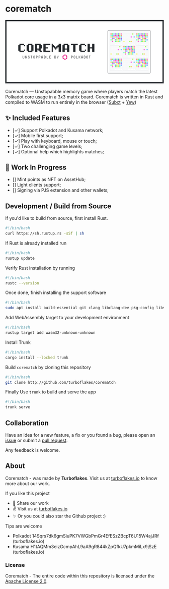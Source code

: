 # corematch

<p align="center">
  <img src="https://github.com/turboflakes/corematch/blob/main/gh_header.png?raw=true">
</p>

Corematch ― Unstopabble memory game where players match the latest Polkadot core usage in a 3x3 matrix board. Corematch is written in Rust and compiled to WASM to run entirely in the browser ([Subxt](https://github.com/paritytech/subxt) + [Yew](https://yew.rs/))

## ✨ Included Features

- [&check;] Support Polkadot and Kusama network;
- [&check;] Mobile first support;
- [&check;] Play with keyboard, mouse or touch;
- [&check;] Two challenging game levels;
- [&check;] Optional help which highlights matches;

## 🚧 Work In Progress

- [] Mint points as NFT on AssetHub;
- [] Light clients support;
- [] Signing via PJS extension and other wallets;

## Development / Build from Source

If you'd like to build from source, first install Rust.

```bash
#!/bin/bash
curl https://sh.rustup.rs -sSf | sh
```

If Rust is already installed run

```bash
#!/bin/bash
rustup update
```

Verify Rust installation by running

```bash
#!/bin/bash
rustc --version
```

Once done, finish installing the support software

```bash
#!/bin/bash
sudo apt install build-essential git clang libclang-dev pkg-config libssl-dev
```

Add WebAssembly target to your development environment

```bash
#!/bin/bash
rustup target add wasm32-unknown-unknown
```

Install Trunk

```bash
#!/bin/bash
cargo install --locked trunk
```

Build `corematch` by cloning this repository

```bash
#!/bin/bash
git clone http://github.com/turboflakes/corematch
```

Finally Use `trunk` to build and serve the app

```bash
#!/bin/bash
trunk serve
```

## Collaboration

Have an idea for a new feature, a fix or you found a bug, please open an [issue](https://github.com/turboflakes/crunch/issues) or submit a [pull request](https://github.com/turboflakes/crunch/pulls).

Any feedback is welcome.

## About

Corematch - was made by **Turboflakes**. Visit us at <a href="https://turboflakes.io" target="_blank" rel="noreferrer">turboflakes.io</a> to know more about our work.

If you like this project
  - 🚀 Share our work 
  - ✌️ Visit us at <a href="https://turboflakes.io" target="_blank" rel="noreferrer">turboflakes.io</a>
  - ✨ Or you could also star the Github project :)

Tips are welcome

- Polkadot 14Sqrs7dk6gmSiuPK7VWGbPmGr4EfESzZBcpT6U15W4ajJRf (turboflakes.io)
- Kusama H1tAQMm3eizGcmpAhL9aA9gR844kZpQfkU7pkmMiLx9jSzE (turboflakes.io)

### License

Corematch - The entire code within this repository is licensed under the [Apache License 2.0](./LICENSE).
